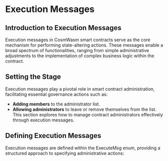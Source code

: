 # Execution Messages 

## Introduction to Execution Messages

Execution messages in CosmWasm smart contracts serve as the core mechanism for performing state-altering actions. These messages enable a broad spectrum of functionalities, ranging from simple administrative adjustments to the implementation of complex business logic within the contract.

## Setting the Stage
Execution messages play a pivotal role in smart contract administration, facilitating essential governance actions such as:

- **Adding members** to the administrator list.
- **Allowing administrators** to leave or remove themselves from the list.
This section explores how to manage contract administrators effectively through execution messages.

## Defining Execution Messages
Execution messages are defined within the ExecuteMsg enum, providing a structured approach to specifying administrative actions: